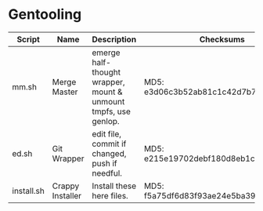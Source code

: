 # Gentooling
Script | Name | Description | Checksums
------ | ---- | ----------- | ---------
mm.sh | Merge Master | emerge half-thought wrapper, mount & unmount tmpfs, use genlop. | MD5: e3d06c3b52ab81c1c42d7b76e09f5026
ed.sh | Git Wrapper | edit file, commit if changed, push if needful. | MD5: e215e19702debf180d8eb1c69d356496 | MD5: 564f7b482afc79810e176f03aadb346b
install.sh | Crappy Installer | Install these here files. | MD5: f5a75df6d83f93ae24e5ba397cbcac13
